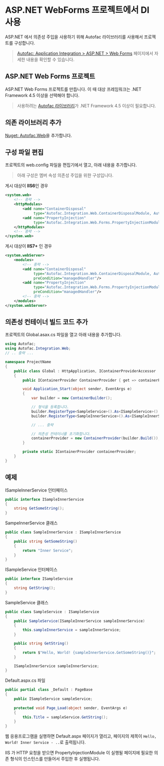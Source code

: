 # ASP.NET WebForms 프로젝트에서 DI 사용

ASP.NET 에서 의존성 주입을 사용하기 위해 Autofac 라이브러리를 사용해서 프로젝트를 구성합니다.

>   [Autofac: Application Integration > ASP.NET > Web Forms](https://autofaccn.readthedocs.io/en/latest/integration/webforms.html) 페이지에서 자세한 내용을 확인할 수 있습니다.



## ASP.NET Web Forms 프로젝트

ASP.NET Web Forms 프로젝트를 만듭니다. 이 때 대상 프레임워크는 .NET Framework 4.5 이상을 선택해야 합니다.

>   사용하려는 [Autofac 라이브러리](https://www.nuget.org/packages/Autofac/)가 .NET Framework 4.5 이상이 필요합니다.



## 의존 라이브러리 추가

[Nuget: Autofac.Web](https://www.nuget.org/packages/Autofac.Web/)을 추가합니다.



## 구성 파일 편집

프로젝트의 web.config 파일을 편집기에서 열고, 아래 내용을 추가합니다.

>   아래 구성은 멤버 속성 의존성 주입을 위한 구성입니다.

게시 대상이 **IIS6**인 경우

```xml
<system.web>
    <!-- 중략 -->
    <httpModules>
        <add name="ContainerDisposal"
             type="Autofac.Integration.Web.ContainerDisposalModule, Autofac.Integration.Web"/>
        <add name="PropertyInjection"
             type="Autofac.Integration.Web.Forms.PropertyInjectionModule, Autofac.Integration.Web"/>
    </httpModules>
    <!-- 중략 -->
</system.web>
```



게시 대상이 **IIS7+** 인 경우

```xml
<system.webServer>
    <modules>
        <!-- 중략 -->
        <add name="ContainerDisposal"
             type="Autofac.Integration.Web.ContainerDisposalModule, Autofac.Integration.Web"
             preCondition="managedHandler"/>
        <add name="PropertyInjection"
             type="Autofac.Integration.Web.Forms.PropertyInjectionModule, Autofac.Integration.Web"
             preCondition="managedHandler"/>
        <!-- 중략 -->
    </modules>
</system.webServer>
```



## 의존성 컨테이너 빌드 코드 추가

프로젝트의 Global.asax.cs 파일을 열고 아래 내용을 추가합니다.

```csharp
using Autofac;
using Autofac.Integration.Web;
// .. 중략 ...

namespace ProjectName 
{
    public class Global : HttpApplication, IContainerProviderAccessor
    {
        public IContainerProvider ContainerProvider { get => containerProvider; }

        void Application_Start(object sender, EventArgs e)
        {
            var builder = new ContainerBuilder();

            // 형식을 등록합니다.
            builder.RegisterType<SampleService>().As<ISampleService>();
            builder.RegisterType<SampleInnerService>().As<ISampleInnerService>();

            // ... 중략

			// 의존성 컨테이너를 초기화합니다.
            containerProvider = new ContainerProvider(builder.Build());
        }

        private static IContainerProvider containerProvider;
    }
}
```



## 예제

ISampleInnerService 인터페이스

```csharp
public interface ISampleInnerService
{
    string GetSomeString();
}
```



SampeInnerService 클래스

```csharp
public class SampleInnerService : ISampleInnerService
{
    public string GetSomeString()
    {
        return "Inner Service";
    }
}
```



ISampleService 인터페이스

```csharp
public interface ISampleService
{
    string GetString();
}
```



SampleService 클래스

```csharp
public class SampleService : ISampleService
{
    public SampleService(ISampleInnerService sampleInnerService)
    {
        this.sampleInnerService = sampleInnerService;
    }

    public string GetString()
    {
        return $"Hello, World! {sampleInnerService.GetSomeString()}";
    }

    ISampleInnerService sampleInnerService;
}
```

 

Default.aspx.cs 파일 

```csharp
public partial class _Default : PageBase
{
    public ISampleService sampleService;
    
    protected void Page_Load(object sender, EventArgs e)
    {
        this.Title = sampleService.GetString();
    }
}
```



웹 응용프로그램을 실행하면 Default.aspx 페이지가 열리고, 페이지의 제목이 `Hello, World! Inner Service - ..`로 출력됩니다.

IIS 가 HTTP 요청을 받으면 PropertyInjectionModule 이 실행될 페이지에 필요한 의존 형식의 인스턴스를 만들어서 주입한 후 실행됩니다.
